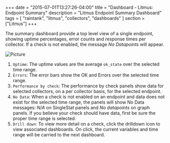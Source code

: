 +++
date = "2015-07-01T13:27:26-04:00"
title = "Dashboard - Litmus: Endpoint Summary"
description = "Litmus Endpoint Summary Dashboard"
tags = [ "raintank", "litmus", "collectors", "dashboards" ]
section = ["Litmus"]
+++

The summary dashboard provide a top level view of a single endpoint, showing uptime percentages, error counts and response times per collector. If a check is not enabled, the message *No Datapoints* will appear. 

![Picture](/img/docs/Litmus-Endpoint-Summary.png)

1. `Uptime`: The uptime values are the average `ok_state` over the selected time range. 
2. `Errors`: The error bars show the OK and Errors over the selected time range. 
3. `Performance by check`: The performance by check panels show data for selected collectors, on a per collector basis, for the selected endpoint. 
4. `No Data`: When a check is not enabled on an endpoint and data does not exist for the selected time range, the panels will show No Data messages: *N/A* on SingleStat panels and *No datapoints* on graph panels. If you believe your check should have data, first be sure the proper time range is selected. 
5. `Drill down`: To view more detail on a check, click the drilldown icon to view associated dashboards. On click, the current variables and time range will be carried to the next dashboard.  